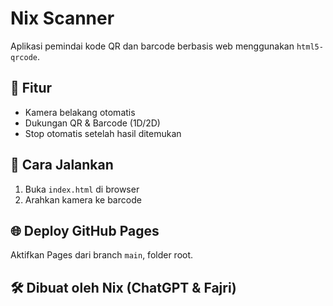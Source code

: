 # Nix Scanner

Aplikasi pemindai kode QR dan barcode berbasis web menggunakan `html5-qrcode`.

## 🔧 Fitur
- Kamera belakang otomatis
- Dukungan QR & Barcode (1D/2D)
- Stop otomatis setelah hasil ditemukan

## 🚀 Cara Jalankan
1. Buka `index.html` di browser
2. Arahkan kamera ke barcode

## 🌐 Deploy GitHub Pages
Aktifkan Pages dari branch `main`, folder root.

## 🛠 Dibuat oleh Nix (ChatGPT & Fajri)